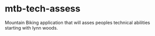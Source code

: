 # mtb-tech-assess
Mountain Biking application that will asses peoples technical abilities starting with lynn woods. 
